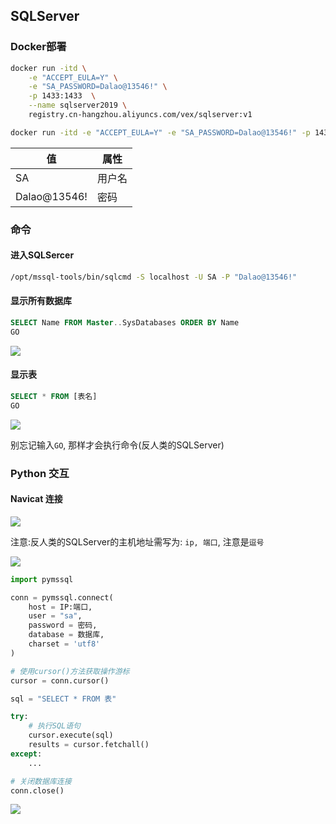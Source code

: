 <!--
 * @Description: 
 * @Version: 1.0
 * @Author: DaLao
 * @Email: dalao@xxx.com
 * @Date: 2021-02-04 23:48:41
 * @LastEditors: DaLao
 * @LastEditTime: 2022-05-06 23:33:54
-->

## SQLServer


### Docker部署


```sh
docker run -itd \
    -e "ACCEPT_EULA=Y" \
    -e "SA_PASSWORD=Dalao@13546!" \
    -p 1433:1433  \
    --name sqlserver2019 \
    registry.cn-hangzhou.aliyuncs.com/vex/sqlserver:v1
```

```sh
docker run -itd -e "ACCEPT_EULA=Y" -e "SA_PASSWORD=Dalao@13546!" -p 1433:1433 --name sqlserver2019 registry.cn-hangzhou.aliyuncs.com/vex/sqlserver:v1
```

| 值           | 属性   |
| ------------ | ------ |
| SA           | 用户名 |
| Dalao@13546! | 密码   |


### 命令


#### 进入SQLSercer

```sh
/opt/mssql-tools/bin/sqlcmd -S localhost -U SA -P "Dalao@13546!"
```


#### 显示所有数据库

```sql
SELECT Name FROM Master..SysDatabases ORDER BY Name
GO
```

![](https://cdn.hurra.ltd/img/20201012110513.png)


#### 显示表

```sql
SELECT * FROM [表名]
GO
```

![](https://cdn.hurra.ltd/img/20201012130931.png)

别忘记输入`GO`, 那样才会执行命令(反人类的SQLServer)



### Python 交互


#### Navicat 连接

![](https://cdn.hurra.ltd/img/20201012105710.png)

注意:反人类的SQLServer的主机地址需写为: `ip, 端口`, 注意是`逗号`

![](https://cdn.hurra.ltd/img/20201012130100.png)

```py
import pymssql

conn = pymssql.connect(
    host = IP:端口, 
    user = "sa", 
    password = 密码, 
    database = 数据库, 
    charset = 'utf8'
)

# 使用cursor()方法获取操作游标
cursor = conn.cursor()

sql = "SELECT * FROM 表"

try:
    # 执行SQL语句
    cursor.execute(sql)
    results = cursor.fetchall()
except:
    ...

# 关闭数据库连接
conn.close()
```

![](https://cdn.hurra.ltd/img/20201012180210.png)